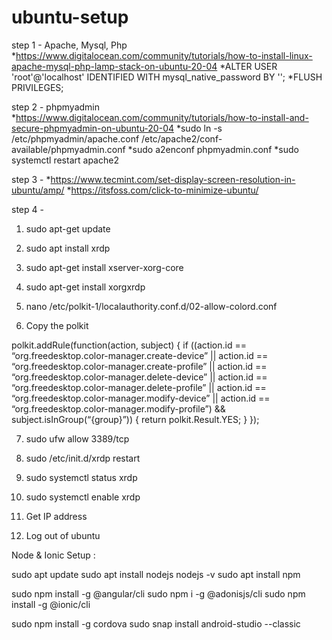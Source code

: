 # ubuntu-setup
step 1 - Apache, Mysql, Php
*https://www.digitalocean.com/community/tutorials/how-to-install-linux-apache-mysql-php-lamp-stack-on-ubuntu-20-04
*ALTER USER 'root'@'localhost' IDENTIFIED WITH mysql_native_password BY '<password>';
*FLUSH PRIVILEGES;
  
step 2 - phpmyadmin
*https://www.digitalocean.com/community/tutorials/how-to-install-and-secure-phpmyadmin-on-ubuntu-20-04
*sudo ln -s /etc/phpmyadmin/apache.conf /etc/apache2/conf-available/phpmyadmin.conf
*sudo a2enconf phpmyadmin.conf
*sudo systemctl restart apache2

step 3 - 
*https://www.tecmint.com/set-display-screen-resolution-in-ubuntu/amp/
*https://itsfoss.com/click-to-minimize-ubuntu/

step 4 -
1.	sudo apt-get update
 
2.	sudo apt install xrdp
 
3.	sudo apt-get install xserver-xorg-core
 
4.	sudo apt-get install xorgxrdp
 
5.	nano /etc/polkit-1/localauthority.conf.d/02-allow-colord.conf
 
6.	Copy the polkit
 
polkit.addRule(function(action, subject) {
if ((action.id == “org.freedesktop.color-manager.create-device” || action.id == “org.freedesktop.color-manager.create-profile” || action.id == “org.freedesktop.color-manager.delete-device” || action.id == “org.freedesktop.color-manager.delete-profile” || action.id == “org.freedesktop.color-manager.modify-device” || action.id == “org.freedesktop.color-manager.modify-profile”) && subject.isInGroup(“{group}”))
{
return polkit.Result.YES;
}
});
 
7.	sudo ufw allow 3389/tcp
 
8.	sudo /etc/init.d/xrdp restart
 
9.	sudo systemctl status xrdp
 
10.	sudo systemctl enable xrdp
 
11.	Get IP address 
 
12.	Log out of ubuntu




Node & Ionic Setup :

sudo apt update
sudo apt install nodejs
nodejs -v
sudo apt install npm

sudo npm install -g @angular/cli
sudo npm i -g @adonisjs/cli
sudo npm install -g @ionic/cli

sudo npm install -g cordova
sudo snap install android-studio --classic
